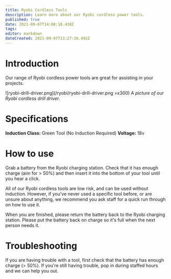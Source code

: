 ```yaml
---
title: Ryobi Cordless Tools
description: Learn more about our Ryobi cordless power tools.
published: true
date: 2021-09-07T14:08:18.438Z
tags: 
editor: markdown
dateCreated: 2021-09-07T13:27:16.492Z
---
```


# Introduction
Our range of Ryobi cordless power tools are great for assisting in your projects.

![ryobi-drill-driver.png](/ryobi/ryobi-drill-driver.png =x300)
*A picture of our Ryobi cordless drill driver.*

# Specifications
**Induction Class:** Green Tool (No Induction Required)
**Voltage:** 18v

# How to use
Grab a battery from the Ryobi charging station. Check that it has enough charge (aim for > 50%) and then insert it into the bottom of your tool until you hear a click.

All of our Ryobi cordless tools are low risk, and can be used without induction. However, if you've never used a specific tool before, or are unsure about anything, we recommend you ask staff for a quick run through on how to use it.

When you are finished, please return the battery back to the Ryobi charging station. Please put the battery back on charge so it's full when the next person needs it.

# Troubleshooting
If you are having trouble with a tool, first check that the battery has enough charge (> 50%). If you're still having trouble, pop in during staffed hours and we can help you out.
